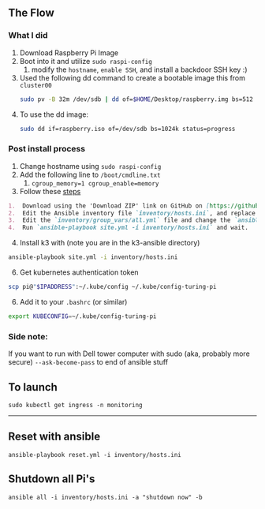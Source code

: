 ## The Flow

### What I did
1) Download Raspberry Pi Image
2) Boot into it and utilize `sudo raspi-config`
	1) modify the `hostname`, `enable SSH`, and install a backdoor SSH key :)
3) Used the following dd command to create a bootable image this from `cluster00`
	```bash
	sudo pv -B 32m /dev/sdb | dd of=$HOME/Desktop/raspberry.img bs=512 conv=sparse 
	```
4) To use the dd image:
    ```bash
	sudo dd if=raspberry.iso of=/dev/sdb bs=1024k status=progress
	```
	
### Post install process
1) Change hostname using `sudo raspi-config`
2) Add the following line to `/boot/cmdline.txt`
	1) `cgroup_memory=1 cgroup_enable=memory`
3) Follow these [steps](https://www.jeffgeerling.com/blog/2020/installing-k3s-kubernetes-on-turing-pi-raspberry-pi-cluster-episode-3)
```markdown
1.  Download using the 'Download ZIP' link on GitHub on [https://github.com/rancher/k3s-ansible](https://github.com/rancher/k3s-ansible)
2.  Edit the Ansible inventory file `inventory/hosts.ini`, and replace the examples with the IPs or hostnames of your master and nodes. This file describes the K3s masters and nodes to Ansible as it installs K3s.
3.  Edit the `inventory/group_vars/all.yml` file and change the `ansible_user` to `pirate`.
4.  Run `ansible-playbook site.yml -i inventory/hosts.ini` and wait.
```
4) Install k3 with (note you are in the k3-ansible directory) 
```bash
ansible-playbook site.yml -i inventory/hosts.ini
```

6) Get kubernetes authentication token
```bash
scp pi@"$IPADDRESS":~/.kube/config ~/.kube/config-turing-pi
```
6) Add it to your `.bashrc` (or similar)
```bash
export KUBECONFIG=~/.kube/config-turing-pi
```

### Side note:
If you want to run with Dell 
tower computer with sudo (aka, probably more secure)
`--ask-become-pass` to end of ansible stuff

## To launch
`sudo kubectl get ingress -n monitoring`
 
---
## Reset with ansible
```
ansible-playbook reset.yml -i inventory/hosts.ini
```

## Shutdown all Pi's
```
ansible all -i inventory/hosts.ini -a "shutdown now" -b
```


